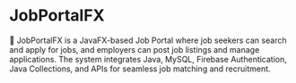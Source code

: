 # JobPortalFX
🚀 JobPortalFX is a JavaFX-based Job Portal where job seekers can search and apply for jobs, and employers can post job listings and manage applications. The system integrates Java, MySQL, Firebase Authentication, Java Collections, and APIs for seamless job matching and recruitment.
